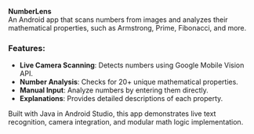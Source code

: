 **NumberLens**  
An Android app that scans numbers from images and analyzes their mathematical properties, such as Armstrong, Prime, Fibonacci, and more.  

### Features:
- **Live Camera Scanning**: Detects numbers using Google Mobile Vision API.  
- **Number Analysis**: Checks for 20+ unique mathematical properties.  
- **Manual Input**: Analyze numbers by entering them directly.  
- **Explanations**: Provides detailed descriptions of each property.  

Built with Java in Android Studio, this app demonstrates live text recognition, camera integration, and modular math logic implementation.
